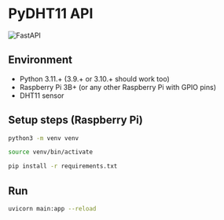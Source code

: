 # PyDHT11 API

![FastAPI](https://img.shields.io/badge/FastAPI-005571?style=for-the-badge&logo=fastapi)

## Environment

- Python 3.11.+ (3.9.+ or 3.10.+ should work too)
- Raspberry Pi 3B+ (or any other Raspberry Pi with GPIO pins)
- DHT11 sensor

## Setup steps (Raspberry Pi)


```bash
python3 -m venv venv
```

```bash
source venv/bin/activate
```

```bash
pip install -r requirements.txt
```

## Run

```bash
uvicorn main:app --reload
```